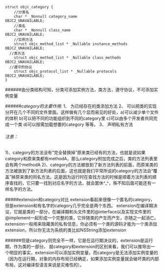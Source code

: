 ```
struct objc_category {
    //分类名
    char * _Nonnull category_name                            OBJC2_UNAVAILABLE;
    //类名
    char * _Nonnull class_name                               OBJC2_UNAVAILABLE;
    //实例方法
    struct objc_method_list * _Nullable instance_methods     OBJC2_UNAVAILABLE;
  //类方法
    struct objc_method_list * _Nullable class_methods        OBJC2_UNAVAILABLE;
  //遵守的协议
    struct objc_protocol_list * _Nullable protocols          OBJC2_UNAVAILABLE;
}      
```
######由分类结构可知，分类可添加实例方法，类方法，遵守协议，不可添加实例变量

######*category的主要作用:*
1、 为已经存在的类添加方法
2、 可以把类的实现分开在几个不同的文件里面。这样做有几个显而易见的好处，a)可以减少单个文件的体积 b)可以把不同的功能组织到不同的category里 c)可以由多个开发者共同完成一个类 d)可以按需加载想要的category 等等。
3、 声明私有方法


###### 注意：
1)、category的方法没有“完全替换掉”原来类已经有的方法，也就是说如果category和原来类都有methodA，那么category附加完成之后，类的方法列表里会有两个methodA
2)、category的方法被放到了新方法列表的前面，而原来类的方法被放到了新方法列表的后面，这也就是我们平常所说的category的方法会“覆盖”掉原来类的同名方法，这是因为运行时在查找方法的时候是顺着方法列表的顺序查找的，它只要一找到对应名字的方法，就会罢休^_^，殊不知后面可能还有一样名字的方法。


#####extension和category对比
extension看起来很像一个匿名的category，但是extension和有名字的category几乎完全是两个东西。 extension在编译期决议，它就是类的一部分，在编译期和头文件里的@interface以及实现文件里的@implement一起形成一个完整的类，它伴随类的产生而产生，亦随之一起消亡。extension一般用来隐藏类的私有信息，你必须有一个类的源码才能为一个类添加extension，所以你无法为系统的类比如NSString添加extension

######但是category则完全不一样，它是在运行期决议的，extension是运行期，作为类的一部分。
就category和extension的区别来看，我们可以推导出一个明显的事实，extension可以添加实例变量，而category是无法添加实例变量的（因为在运行期，对象的内存布局已经确定，如果添加实例变量就会破坏类的内部布局，这对编译型语言来说是灾难性的）。

